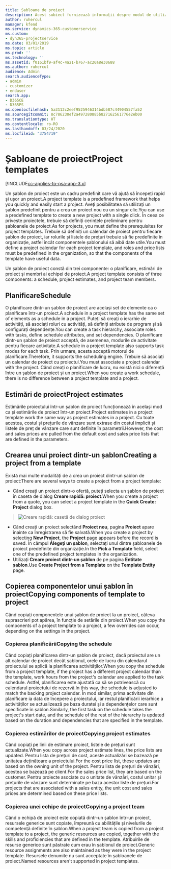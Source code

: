 ```yaml
---
title: Șabloane de proiect
description: Acest subiect furnizează informații despre modul de utilizare a șabloanelor de proiect pentru configurarea rapidă a proiectului.
author: ruhercul
manager: kfend
ms.service: dynamics-365-customerservice
ms.custom:
- dyn365-projectservice
ms.date: 03/01/2019
ms.topic: article
ms.prod: ''
ms.technology: ''
ms.assetid: f0161bf9-af4c-4a21-b767-ac20a8e30688
ms.author: ruhercul
audience: Admin
search.audienceType:
- admin
- customizer
- enduser
search.app:
- D365CE
- D365PS
ms.openlocfilehash: 5a3112c2eef9525946314bdb587c44904557fa52
ms.sourcegitcommit: 8c786230ef2a497280885b827162561776e2eb00
ms.translationtype: HT
ms.contentlocale: ro-RO
ms.lasthandoff: 03/24/2020
ms.locfileid: "3754719"
---
```

# <a name="project-templates"></a><span data-ttu-id="7c096-103">Șabloane de proiect</span><span class="sxs-lookup"><span data-stu-id="7c096-103">Project templates</span></span> 

[!INCLUDE[cc-applies-to-psa-app-3.x](../includes/cc-applies-to-psa-app-3x.md)]

<span data-ttu-id="7c096-104">Un șablon de proiect este un cadru predefinit care vă ajută să începeți rapid și ușor un proiect.</span><span class="sxs-lookup"><span data-stu-id="7c096-104">A project template is a predefined framework that helps you quickly and easily start a project.</span></span> <span data-ttu-id="7c096-105">Aveți posibilitatea să utilizați un șablon predefinit pentru a crea un proiect nou cu un singur clic.</span><span class="sxs-lookup"><span data-stu-id="7c096-105">You can use a predefined template to create a new project with a single click.</span></span> <span data-ttu-id="7c096-106">În ceea ce privește proiectele, trebuie să definiți cerințele preliminare pentru șabloanele de proiect.</span><span class="sxs-lookup"><span data-stu-id="7c096-106">As for projects, you must define the prerequisites for project templates.</span></span> <span data-ttu-id="7c096-107">Trebuie să definiți un calendar de proiect pentru fiecare șablon de proiect, iar rolurile și listele de prețuri trebuie să fie predefinite în organizație, astfel încât componentele șablonului să aibă date utile.</span><span class="sxs-lookup"><span data-stu-id="7c096-107">You must define a project calendar for each project template, and roles and price lists must be predefined in the organization, so that the components of the template have useful data.</span></span>

<span data-ttu-id="7c096-108">Un șablon de proiect constă din trei componente: o planificare, estimări de proiect și membri ai echipei de proiect.</span><span class="sxs-lookup"><span data-stu-id="7c096-108">A project template consists of three components: a schedule, project estimates, and project team members.</span></span>

## <a name="schedule"></a><span data-ttu-id="7c096-109">Planificare</span><span class="sxs-lookup"><span data-stu-id="7c096-109">Schedule</span></span>

<span data-ttu-id="7c096-110">O planificare dintr-un șablon de proiect are același set de elemente ca o planificare într-un proiect.</span><span class="sxs-lookup"><span data-stu-id="7c096-110">A schedule in a project template has the same set of elements as a schedule in a project.</span></span> <span data-ttu-id="7c096-111">Puteți să creați o ierarhie de activități, să asociați roluri cu activități, să definiți atribute de program și să configurați dependențe.</span><span class="sxs-lookup"><span data-stu-id="7c096-111">You can create a task hierarchy, associate roles with tasks, define schedule attributes, and set dependencies.</span></span> <span data-ttu-id="7c096-112">O planificare dintr-un șablon de proiect acceptă, de asemenea, modurile de activitate pentru fiecare activitate.</span><span class="sxs-lookup"><span data-stu-id="7c096-112">A schedule in a project template also supports task modes for each task.</span></span> <span data-ttu-id="7c096-113">Prin urmare, acesta acceptă motorul de planificare.</span><span class="sxs-lookup"><span data-stu-id="7c096-113">Therefore, it supports the scheduling engine.</span></span> <span data-ttu-id="7c096-114">Trebuie să asociați un calendar de proiect cu proiectul.</span><span class="sxs-lookup"><span data-stu-id="7c096-114">You must associate a project calendar with the project.</span></span> <span data-ttu-id="7c096-115">Când creați o planificare de lucru, nu există nici o diferență între un șablon de proiect și un proiect.</span><span class="sxs-lookup"><span data-stu-id="7c096-115">When you create a work schedule, there is no difference between a project template and a project.</span></span>

## <a name="project-estimates"></a><span data-ttu-id="7c096-116">Estimări de proiect</span><span class="sxs-lookup"><span data-stu-id="7c096-116">Project estimates</span></span>

<span data-ttu-id="7c096-117">Estimările proiectului într-un șablon de proiect funcționează în același mod ca și estimările de proiect într-un proiect.</span><span class="sxs-lookup"><span data-stu-id="7c096-117">Project estimates in a project template work the same way as project estimates in a project.</span></span> <span data-ttu-id="7c096-118">Cu toate acestea, costul și prețurile de vânzare sunt extrase din costul implicit și listele de preț de vânzare care sunt definite în parametrii.</span><span class="sxs-lookup"><span data-stu-id="7c096-118">However, the cost and sales prices are pulled from the default cost and sales price lists that are defined in the parameters.</span></span>

## <a name="creating-a-project-from-a-template"></a><span data-ttu-id="7c096-119">Crearea unui proiect dintr-un șablon</span><span class="sxs-lookup"><span data-stu-id="7c096-119">Creating a project from a template</span></span>
 
<span data-ttu-id="7c096-120">Există mai multe modalități de a crea un proiect dintr-un șablon de proiect:</span><span class="sxs-lookup"><span data-stu-id="7c096-120">There are several ways to create a project from a project template:</span></span>

- <span data-ttu-id="7c096-121">Când creați un proiect dintr-o ofertă, puteți selecta un șablon de proiect în caseta de dialog **Creare rapidă: proiect**.</span><span class="sxs-lookup"><span data-stu-id="7c096-121">When you create a project from a quote, you can select a project template in the **Quick Create: Project** dialog box.</span></span>

> ![Creare rapidă: casetă de dialog proiect](media/project-11.png)

- <span data-ttu-id="7c096-123">Când creați un proiect selectând **Proiect nou**, pagina **Proiect** apare înainte ca înregistrarea să fie salvată.</span><span class="sxs-lookup"><span data-stu-id="7c096-123">When you create a project by selecting **New Project**, the **Project** page appears before the record is saved.</span></span> <span data-ttu-id="7c096-124">În câmpul **Alegeți un șablon**, selectați unul dintre șabloanele de proiect predefinite din organizație.</span><span class="sxs-lookup"><span data-stu-id="7c096-124">In the **Pick a Template** field, select one of the predefined project templates in the organization.</span></span>
- <span data-ttu-id="7c096-125">Utilizați **Creare proiect dintr-un șablon** de pe pagina **Entitate șablon**.</span><span class="sxs-lookup"><span data-stu-id="7c096-125">Use **Create Project from a Template** on the **Template Entity** page.</span></span>

## <a name="copying-components-of-template-to-project"></a><span data-ttu-id="7c096-126">Copierea componentelor unui șablon în proiect</span><span class="sxs-lookup"><span data-stu-id="7c096-126">Copying components of template to project</span></span>

<span data-ttu-id="7c096-127">Când copiați componentele unui șablon de proiect la un proiect, câteva suprascrieri pot apărea, în funcție de setările din proiect.</span><span class="sxs-lookup"><span data-stu-id="7c096-127">When you copy the components of a project template to a project, a few overrides can occur, depending on the settings in the project.</span></span>

### <a name="copying-the-schedule"></a><span data-ttu-id="7c096-128">Copierea planificării</span><span class="sxs-lookup"><span data-stu-id="7c096-128">Copying the schedule</span></span>

<span data-ttu-id="7c096-129">Când copiați planificarea dintr-un șablon de proiect, dacă proiectul are un alt calendar de proiect decât șablonul, orele de lucru din calendarul proiectului se aplică la planificarea activităților.</span><span class="sxs-lookup"><span data-stu-id="7c096-129">When you copy the schedule from a project template, if the project has a different project calendar than the template, work hours from the project's calendar are applied to the task schedule.</span></span> <span data-ttu-id="7c096-130">Astfel, planificarea este ajustată ca să se potrivească cu calendarul proiectului de rezervă.</span><span class="sxs-lookup"><span data-stu-id="7c096-130">In this way, the schedule is adjusted to match the backing project calendar.</span></span> <span data-ttu-id="7c096-131">În mod similar, prima activitate din planificare ia data de începere a proiectului, iar restul planificării ierarhice a activităților se actualizează pe baza duratei și a dependențelor care sunt specificate în șablon.</span><span class="sxs-lookup"><span data-stu-id="7c096-131">Similarly, the first task on the schedule takes the project's start date, and the schedule of the rest of the hierarchy is updated based on the duration and dependencies that are specified in the template.</span></span> 

### <a name="copying-project-estimates"></a><span data-ttu-id="7c096-132">Copierea estimărilor de proiect</span><span class="sxs-lookup"><span data-stu-id="7c096-132">Copying project estimates</span></span> 

<span data-ttu-id="7c096-133">Când copiați pe linii de estimare proiect, listele de prețuri sunt actualizate.</span><span class="sxs-lookup"><span data-stu-id="7c096-133">When you copy across project estimate lines, the price lists are updated.</span></span> <span data-ttu-id="7c096-134">Pentru lista de prețuri de cost, aceste actualizări se bazează pe unitatea deținătoare a proiectului.</span><span class="sxs-lookup"><span data-stu-id="7c096-134">For the cost price list, these updates are based on the owning unit of the project.</span></span> <span data-ttu-id="7c096-135">Pentru lista de prețuri de vânzări, acestea se bazează pe client.</span><span class="sxs-lookup"><span data-stu-id="7c096-135">For the sales price list, they are based on the customer.</span></span> <span data-ttu-id="7c096-136">Pentru proiecte asociate cu o unitate de vânzări, costul unitar și prețurile de vânzare sunt determinate pe baza acestor liste de prețuri.</span><span class="sxs-lookup"><span data-stu-id="7c096-136">For projects that are associated with a sales entity, the unit cost and sales prices are determined based on these price lists.</span></span>

### <a name="copying-a-project-team"></a><span data-ttu-id="7c096-137">Copierea unei echipe de proiect</span><span class="sxs-lookup"><span data-stu-id="7c096-137">Copying a project team</span></span>

<span data-ttu-id="7c096-138">Când o echipă de proiect este copiată dintr-un șablon într-un proiect, resursele generice sunt copiate, împreună cu abilitățile și nivelurile de competență definite în șablon.</span><span class="sxs-lookup"><span data-stu-id="7c096-138">When a project team is copied from a project template to a project, the generic resources are copied, together with the skills and proficiencies that are defined in the template.</span></span> <span data-ttu-id="7c096-139">Atribuirile de resurse generice sunt păstrate cum erau în șablonul de proiect.</span><span class="sxs-lookup"><span data-stu-id="7c096-139">Generic resource assignments are also maintained as they were in the project template.</span></span> <span data-ttu-id="7c096-140">Resursele denumite nu sunt acceptate în șabloanele de proiect.</span><span class="sxs-lookup"><span data-stu-id="7c096-140">Named resources aren't supported in project templates.</span></span>
